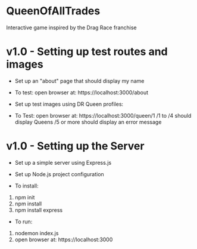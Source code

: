 # QueenOfAllTrades
Interactive game inspired by the Drag Race franchise

v1.0 - Setting up test routes and images
========================================
- Set up an "about" page that should display my name
- To test:
open browser at: https://localhost:3000/about

- Set up test images using DR Queen profiles:
- To Test:
open browser at: https://localhost:3000/queen/1
/1 to /4 should display Queens
/5 or more should display an error message 

v1.0 - Setting up the Server
=============================
- Set up a simple server using Express.js
- Set up Node.js project configuration

- To install:
1. npm init
2. npm install
3. npm install express

- To run:
1. nodemon index.js
2. open browser at: https://localhost:3000